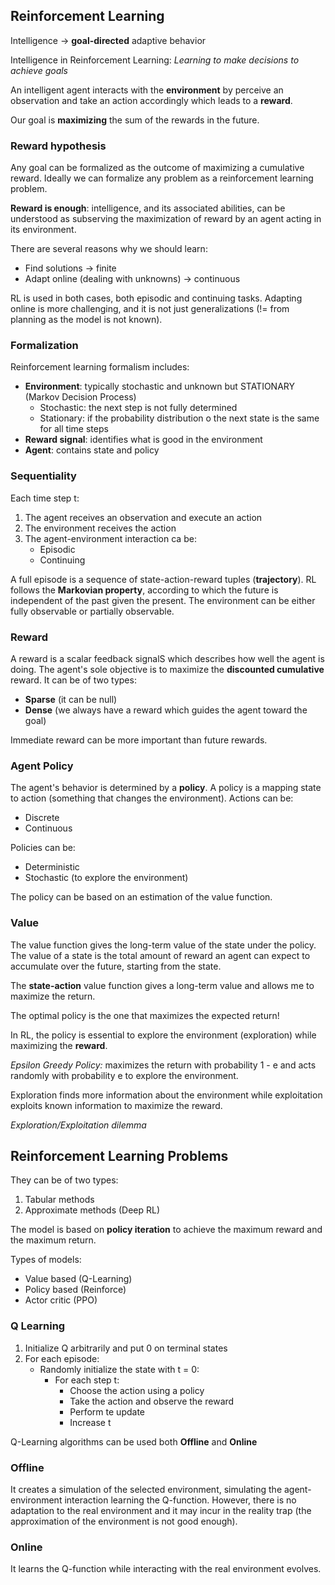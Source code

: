 ## Reinforcement Learning

Intelligence -> **goal-directed** adaptive behavior

Intelligence in Reinforcement Learning: *Learning to make decisions to achieve goals* 

An intelligent agent interacts with the **environment** by perceive an observation and take an action accordingly which leads to a **reward**.

Our goal is **maximizing** the sum of the rewards in the future.

### Reward hypothesis

Any goal can be formalized as the outcome of maximizing a cumulative reward.
Ideally we can formalize any problem as a reinforcement learning problem.

**Reward is enough**: intelligence, and its associated abilities, can be understood as subserving the maximization of reward by an agent acting in its environment.

There are several reasons why we should learn:

* Find solutions -> finite
* Adapt online (dealing with unknowns) -> continuous

RL is used in both cases, both episodic and continuing tasks. 
Adapting online is more challenging, and it is not just generalizations (!= from planning as the model is not known).

### Formalization

Reinforcement learning formalism includes:

* **Environment**: typically stochastic and unknown but STATIONARY (Markov Decision Process)
    - Stochastic: the next step is not fully determined
    - Stationary: if the probability distribution o the next state is the same for all time steps
* **Reward signal**: identifies what is good in the environment
* **Agent**: contains state and policy

### Sequentiality

Each time step t:

1. The agent receives an observation and execute an action
2. The environment receives the action
3. The agent-environment interaction ca be:
    - Episodic
    - Continuing

A full episode is a sequence of state-action-reward tuples (**trajectory**). RL follows the **Markovian property**, according to which the future is independent of the past given the present.
The environment can be either fully observable or partially observable.

### Reward

A reward is a scalar feedback signalS which describes how well the agent is doing.
The agent's sole objective is to maximize the **discounted cumulative** reward.
It can be of two types:

* **Sparse** (it can be null)
* **Dense** (we always have a reward which guides the agent toward the goal)

Immediate reward can be more important than future rewards.

### Agent Policy

The agent's behavior is determined by a **policy**. A policy is a mapping state to action (something that changes the environment).
Actions can be:

* Discrete
* Continuous

Policies can be:

* Deterministic
* Stochastic (to explore the environment)

The policy can be based on an estimation of the value function.

### Value

The value function gives the long-term value of the state under the policy. The value of a state is the total amount of reward an agent can expect to accumulate over the future, starting from the state.

The **state-action** value function gives a long-term value and allows me to maximize the return.

The optimal policy is the one that maximizes the expected return!

In RL, the policy is essential to explore the environment (exploration) while maximizing the **reward**.

*Epsilon Greedy Policy:* maximizes the return with probability 1 - e and acts randomly with probability e to explore the environment.

Exploration finds more information about the environment while exploitation exploits known information to maximize the reward.

*Exploration/Exploitation dilemma*

## Reinforcement Learning Problems

They can be of two types:

1. Tabular methods
2. Approximate methods (Deep RL)

The model is based on **policy iteration** to achieve the maximum reward and the maximum return.

Types of models:

* Value based (Q-Learning)
* Policy based (Reinforce)
* Actor critic (PPO)

### Q Learning

1. Initialize Q arbitrarily and put 0 on terminal states
2. For each episode:
    - Randomly initialize the state with t = 0:
        - For each step t:
            - Choose the action using a policy
            - Take the action and observe the reward
            -  Perform te update
            - Increase t

Q-Learning algorithms can be used both **Offline** and **Online**

### Offline

It creates a simulation of the selected environment, simulating the agent-environment interaction learning the Q-function.
However, there is no adaptation to the real environment and it may incur in the reality trap (the approximation of the environment is not good enough).

### Online

It learns the Q-function while interacting with the real environment evolves.